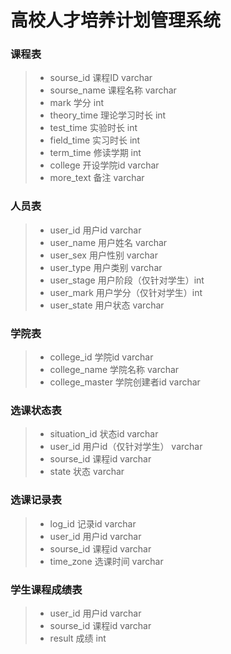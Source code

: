 # 高校人才培养计划管理系统

### 课程表
>- sourse_id 课程ID varchar
>- sourse_name 课程名称 varchar
>- mark 学分 int
>- theory_time 理论学习时长 int
>- test_time 实验时长 int 
>- field_time 实习时长 int
>- term_time 修读学期 int
>- college 开设学院id varchar
>- more_text 备注 varchar

### 人员表
>- user_id 用户id varchar
>- user_name 用户姓名 varchar
>- user_sex 用户性别 varchar
>- user_type 用户类别 varchar
>- user_stage 用户阶段（仅针对学生）int
>- user_mark 用户学分（仅针对学生）int
>- user_state 用户状态 varchar

### 学院表
>- college_id 学院id varchar
>- college_name 学院名称 varchar
>- college_master 学院创建者id varchar

### 选课状态表
>- situation_id 状态id varchar
>- user_id 用户id（仅针对学生） varchar
>- sourse_id 课程id varchar
>- state 状态 varchar

### 选课记录表
>- log_id 记录id varchar
>- user_id 用户id varchar
>- sourse_id 课程id varchar
>- time_zone 选课时间 varchar

### 学生课程成绩表
>- user_id 用户id varchar
>- sourse_id 课程id varchar
>- result 成绩 int